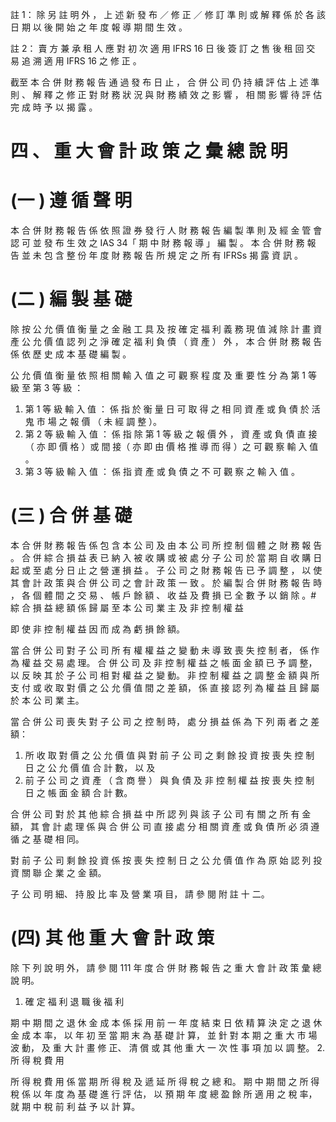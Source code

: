 註 1： 除 另 註 明 外 ， 上 述 新 發 布 ／ 修 正 ／ 修 訂 準 則 或 解 釋 係 於 各 該 日 期 以 後 開 始 之 年 度 報 導 期 間 生 效 。

註 2： 賣 方 兼 承 租 人 應 對 初 次 適 用 IFRS 16 日 後 簽 訂 之 售 後 租 回 交 易 追 溯 適 用 IFRS 16 之 修 正 。

截至 本 合 併 財 務 報 告 通 過 發 布 日 止 ， 合 併 公 司 仍 持 續 評 估 上 述 準 則 、 解 釋 之 修 正 對 財 務 狀 況 與 財 務 績 效 之 影 響 ， 相 關 影 響 待 評 估 完 成 時 予 以 揭 露 。

# 四 、 重 大 會 計 政 策 之 彙 總 說 明

# (一 ) 遵 循 聲 明

本 合 併 財 務 報 告 係 依 照 證 券 發 行 人 財 務 報 告 編 製 準 則 及 經 金 管 會 認 可 並 發 布 生 效 之 IAS 34「 期 中 財 務 報 導 」 編 製 。 本 合 併 財 務 報 告 並 未 包 含 整 份 年 度 財 務 報 告 所 規 定 之 所 有 IFRSs 揭 露 資 訊 。

# (二 ) 編 製 基 礎

除 按 公 允 價 值 衡 量 之 金 融 工 具 及 按 確 定 福 利 義 務 現 值 減 除 計 畫 資 產 公 允 價 值 認 列 之 淨 確 定 福 利 負 債 （ 資 產 ） 外 ， 本 合 併 財 務 報 告 係 依 歷 史 成 本 基 礎 編 製 。

公 允 價 值 衡 量 依 照 相 關 輸 入 值 之 可 觀 察 程 度 及 重 要 性 分 為 第 1 等 級 至 第 3 等 級 ：

1. 第 1 等 級 輸 入 值 ： 係 指 於 衡 量 日 可 取 得 之 相 同 資 產 或 負 債 於 活 鬼 市 場 之 報 價 （ 未 經 調 整 ）。
2. 第 2 等 級 輸 入 值 ： 係 指 除 第 1 等 級 之 報 價 外 ， 資 產 或 負 債 直 接 （ 亦 即 價 格 ）或 間 接（ 亦 即 由 價 格 推 導 而 得 ）之 可 觀 察 輸 入 值 。
3. 第 3 等 級 輸 入 值 ： 係 指 資 產 或 負 債 之 不 可 觀 察 之 輸 入 值 。

# (三 ) 合 併 基 礎

本 合 併 財 務 報 告 係 包 含 本 公 司 及 由 本 公 司 所 控 制 個 體 之 財 務 報 告 。 合 併 綜 合 損 益 表 已 納 入 被 收 購 或 被 處 分 子 公 司 於 當 期 自 收 購 日 起 或 至 處 分 日 止 之 營 運 損 益 。 子 公 司 之 財 務 報 告 已 予 調 整 ， 以 使 其 會 計 政 策 與 合 併 公 司 之 會 計 政 策 一 致 。 於 編 製 合 併 財 務 報 告 時 ， 各 個 體 間 之 交 易 、 帳 戶 餘 額 、 收 益 及 費 損 已 全 數 予 以 銷 除 。# 綜 合 損 益 總 額 係 歸 屬 至 本 公 司 業 主 及 非 控 制 權 益

即 使 非 控 制 權 益 因 而 成 為 虧 損 餘 額。

當 合 併 公 司 對 子 公 司 所 有 權 權 益 之 變 動 未 導 致 喪 失 控 制 者， 係 作 為 權 益 交 易 處 理。 合 併 公 司 及 非 控 制 權 益 之 帳 面 金 額 已 予 調 整， 以 反 映 其 於 子 公 司 相 對 權 益 之 變 動。 非 控 制 權 益 之 調 整 金 額 與 所 支 付 或 收 取 對 價 之 公 允 價 值 間 之 差 額， 係 直 接 認 列 為 權 益 且 歸 屬 於 本 公 司 業 主。

當 合 併 公 司 喪 失 對 子 公 司 之 控 制 時， 處 分 損 益 係 為 下 列 兩 者 之 差 額：

1. 所 收 取 對 價 之 公 允 價 值 與 對 前 子 公 司 之 剩 餘 投 資 按 喪 失 控 制 日 之 公 允 價 值 合 計 數， 以 及
2. 前 子 公 司 之 資 產 （ 含 商 譽 ） 與 負 債 及 非 控 制 權 益 按 喪 失 控 制 日 之 帳 面 金 額 合 計 數。

合 併 公 司 對 於 其 他 綜 合 損 益 中 所 認 列 與 該 子 公 司 有 關 之 所 有 金 額， 其 會 計 處 理 係 與 合 併 公 司 直 接 處 分 相 關 資 產 或 負 債 所 必 須 遵 循 之 基 礎 相 同。

對 前 子 公 司 剩 餘 投 資 係 按 喪 失 控 制 日 之 公 允 價 值 作 為 原 始 認 列 投 資 關 聯 企 業 之 金 額。

子 公 司 明 細、 持 股 比 率 及 營 業 項 目， 請 參 閱 附 註 十 二。

# (四) 其 他 重 大 會 計 政 策

除 下 列 說 明 外， 請 參 閱 111 年 度 合 併 財 務 報 告 之 重 大 會 計 政 策 彙 總 說 明。

1. 確 定 福 利 退 職 後 福 利

期 中 期 間 之 退 休 金 成 本 係 採 用 前 一 年 度 結 束 日 依 精 算 決 定 之 退 休 金 成 本 率， 以 年 初 至 當 期 末 為 基 礎 計 算， 並 針 對 本 期 之 重 大 市 場 波 動， 及 重 大 計 畫 修 正、 清 償 或 其 他 重 大 一 次 性 事 項 加 以 調 整。
2. 所 得 稅 費 用

所 得 稅 費 用 係 當 期 所 得 稅 及 遞 延 所 得 稅 之 總 和。 期 中 期 間 之 所 得 稅 係 以 年 度 為 基 礎 進 行 評 估， 以 預 期 年 度 總 盈 餘 所 適 用 之 稅 率， 就 期 中 稅 前 利 益 予 以 計 算。